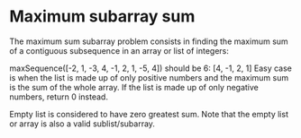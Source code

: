# Maximum subarray sum

The maximum sum subarray problem consists in finding the maximum sum of a contiguous subsequence in an array or list of integers:

maxSequence([-2, 1, -3, 4, -1, 2, 1, -5, 4])
should be 6: [4, -1, 2, 1]
Easy case is when the list is made up of only positive numbers and the maximum sum is the sum of the whole array. If the list is made up of only negative numbers, return 0 instead.

Empty list is considered to have zero greatest sum. Note that the empty list or array is also a valid sublist/subarray.